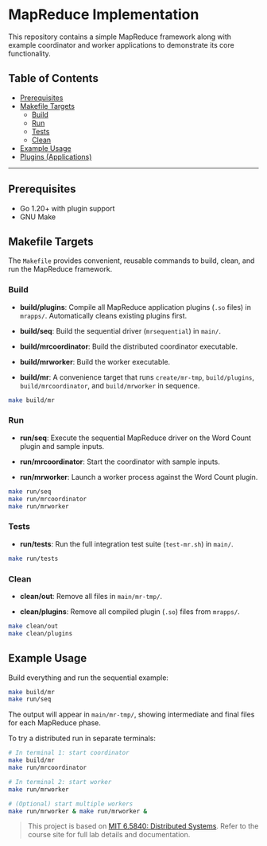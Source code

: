 # MapReduce Implementation

This repository contains a simple MapReduce framework along with example coordinator and worker applications to demonstrate its core functionality.

## Table of Contents

- [Prerequisites](#prerequisites)
- [Makefile Targets](#makefile-targets)
  - [Build](#build)
  - [Run](#run)
  - [Tests](#tests)
  - [Clean](#clean)
- [Example Usage](#example-usage)
- [Plugins (Applications)](#plugins-applications)

---

## Prerequisites

- Go 1.20+ with plugin support
- GNU Make

## Makefile Targets

The `Makefile` provides convenient, reusable commands to build, clean, and run the MapReduce framework.

### Build

- **build/plugins**:
  Compile all MapReduce application plugins (`.so` files) in `mrapps/`. Automatically cleans existing plugins first.

- **build/seq**:
  Build the sequential driver (`mrsequential`) in `main/`.

- **build/mrcoordinator**:
  Build the distributed coordinator executable.

- **build/mrworker**:
  Build the worker executable.

- **build/mr**:
  A convenience target that runs `create/mr-tmp`, `build/plugins`, `build/mrcoordinator`, and `build/mrworker` in sequence.

```sh
make build/mr
```

### Run

- **run/seq**:
  Execute the sequential MapReduce driver on the Word Count plugin and sample inputs.

- **run/mrcoordinator**:
  Start the coordinator with sample inputs.

- **run/mrworker**:
  Launch a worker process against the Word Count plugin.

```sh
make run/seq
make run/mrcoordinator
make run/mrworker
```

### Tests

- **run/tests**:
  Run the full integration test suite (`test-mr.sh`) in `main/`.

```sh
make run/tests
```

### Clean

- **clean/out**:
  Remove all files in `main/mr-tmp/`.

- **clean/plugins**:
  Remove all compiled plugin (`.so`) files from `mrapps/`.

```sh
make clean/out
make clean/plugins
```

## Example Usage

Build everything and run the sequential example:

```sh
make build/mr
make run/seq
```

The output will appear in `main/mr-tmp/`, showing intermediate and final files for each MapReduce phase.

To try a distributed run in separate terminals:

```sh
# In terminal 1: start coordinator
make build/mr
make run/mrcoordinator

# In terminal 2: start worker
make run/mrworker

# (Optional) start multiple workers
make run/mrworker & make run/mrworker &
```

> This project is based on [MIT 6.5840: Distributed Systems](https://pdos.csail.mit.edu/6.5840/). Refer to the course site for full lab details and documentation.
